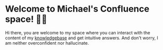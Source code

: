 # Welcome to Michael's Confluence space! 🚀🤖

Hi there, you are welcome to my space where you can interact with the content of my [knowledgebase](https://mikesofts.atlassian.net/wiki/home) and get intuitive answers.
And don't worry, I am neither overconfident nor hallucinate.



